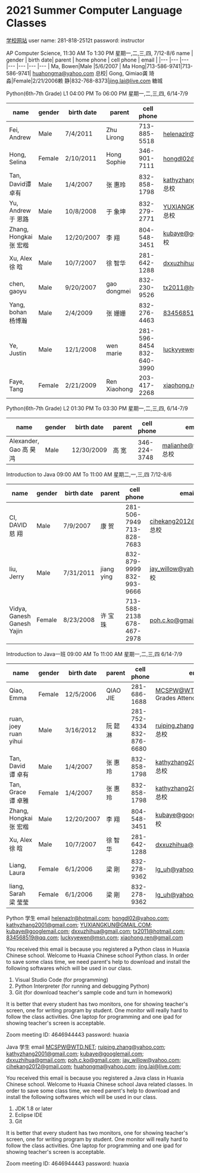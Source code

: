 # 2021 Summer Computer Language Classes

[学校网站](http://houstonhuaxia.org/)
user name: 281-818-2512t
password: instructor

AP Computer Science,  11:30 AM To 1:30 PM    星期一,二,三,四,  7/12-8/6 
name | gender | birth date| parent | home phone | cell phone | email |
|--- |---     |---        |---     |---         |---         |---    |
Ma, Bowen|Male	|5/6/2007 |	Ma Hong|713-586-9741|713-586-9741|	huahongma@yahoo.com	总校|
Gong, Qimiao龚 琦淼|Female|2/21/2006赖 静|832-768-8373|jing.lai@live.com 糖城


Python(6th-7th Grade) L1 04:00 PM To 06:00 PM  星期一,二,三,四,  6/14-7/9

name | gender | birth date| parent | cell phone | email |
|--- |---     |---        |---     |---         |---    |
Fei, Andrew	|Male	|7/4/2011|Zhu Lirong|713-885-5518|helenazlr@hotmail.com	总校
Hong, Selina|Female	|2/10/2011|Hong Sophie	|346-901-7111|hongdl02@yahoo.com 总校
Tan, David谭 卓有	|Male	|1/4/2007|张 惠玲|832-858-1798|kathyzhang2001@gmail.com	总校
Yu, Andrew于 恩路	|Male	|10/8/2008|于 象坤	|832-279-2771|YUXIANGKUN@GMAIL.COM	总校
Zhang, Hongkai张 宏楷	|Male|12/20/2007|李 翔	|804-548-3451|kubaye@googlemail.com	总校
Xu, Alex徐 晗	|Male|10/7/2007|徐 智华|281-642-1288|dxxuzhihua@gmail.com 梨城
chen, gaoyu|Male|9/20/2007|gao dongmei|832-230-9526|tx2011@hotmail.com	Katy
Yang, bohan杨博瀚|Male|2/4/2009|张 姗姗|832-276-4463|834568519@qq.com Katy
Ye, Justin|Male|12/1/2008|wen marie|281-596-8454	832-640-3990|luckyyewen@msn.com Katy
Faye, Tang|Female|2/21/2009|Ren Xiaohong|203-417-2268|xiaohong.ren@gmail.com

Python(6th-7th Grade) L2 01:30 PM To 03:30 PM  星期一,二,三,四,  6/14-7/9

name | gender | birth date| parent | cell phone | email |
|--- |---     |---        |---     |---         |---    |
Alexander, Gao	高 昊鸿	|Male|12/30/2009|高 宽	|346-224-3748|malianhe@yahoo.com 总校

Introduction to Java 09:00 AM To 11:00 AM    星期二,一,三,四    7/12-8/6

name | gender | birth date| parent | cell phone | email |
|--- |---     |---        |---     |---         |---    |
CI, DAVID	慈 翔|Male	|7/9/2007|康 贺	|281-506-7949	713-828-7683|cihekang2012@gmail.com	总校
liu, Jerry|Male	|7/31/2011|jiang ying	|832-879-9999	832-993-9666|jay_willow@yahoo.com 总校
Vidya, Ganesh	Ganesh Yajin|Female	|8/23/2008|许 宝珠|713-588-2138	678-467-2978|poh.c.ko@gmail.com	总校

Introduction to Java一班 09:00 AM To 11:00 AM    星期一,二,三,四   6/14-7/9

name | gender | birth date| parent | cell phone | email |
|--- |---     |---        |---     |---         |---    |
Qiao, Emma|Female	|12/5/2006|QIAO JIE	|281-686-1688|MCSPW@WTD.NET	Paid Full	Grades	Attendances
ruan, joey	ruan yihui|Male	|3/16/2012|阮 懿淋	|281-752-4334	832-876-6680|ruiping.zhang@yahoo.com	总校
Tan, David	谭 卓有|Male|1/4/2007|张 惠玲|832-858-1798|kathyzhang2001@gmail.com	总校
Tan, Grace	谭 卓雅|Female|1/4/2007|张 惠玲	|832-858-1798|kathyzhang2001@gmail.com 总校
Zhang, Hongkai	张 宏楷|Male|12/20/2007|李 翔|804-548-3451|kubaye@googlemail.com 总校
Xu, Alex徐 晗|Male|10/7/2007|徐 智华|281-642-1288|dxxuzhihua@gmail.com 梨城
Liang, Laura|Female	|6/1/2006|梁 剛|832-278-9362|lg_uh@yahoo.com 糖城
liang, Sarah	梁 莹莹|Female|6/1/2006|梁 剛|832-278-9362|lg_uh@yahoo.com 糖城


Python 学生 email
helenazlr@hotmail.com;
hongdl02@yahoo.com;
kathyzhang2001@gmail.com;
YUXIANGKUN@GMAIL.COM;
kubaye@googlemail.com;
dxxuzhihua@gmail.com;
tx2011@hotmail.com;
834568519@qq.com;
luckyyewen@msn.com;
xiaohong.ren@gmail.com

You received this email is because you registered a Python class in Huaxia Chinese school. Welcome to Huaxia Chinese school Python class. In order to save some class time, we need parent's help to download and install the following softwares which will be used in our class.

1. Visual Studio Code (for programming)
2. Python Interpreter (for running and debugging Python)
3. Git (for download teacher's sample code and turn in homework)

It is better that every student has two monitors, one for showing teacher's screen, one for writing program by student. One monitor will really hard to follow the class activities. One laptop for programming and one ipad for showing teacher's screen is acceptable.

Zoom meeting ID: 4646944443
password: huaxia


Java 学生 email
MCSPW@WTD.NET;
ruiping.zhang@yahoo.com;
kathyzhang2001@gmail.com;
kubaye@googlemail.com;
dxxuzhihua@gmail.com;
poh.c.ko@gmail.com;
jay_willow@yahoo.com;
cihekang2012@gmail.com;
huahongma@yahoo.com;
jing.lai@live.com;

You received this email is because you registered a Java class in Huaxia Chinese school. Welcome to Huaxia Chinese school Java related classes. In order to save some class time, we need parent's help to download and install the following softwares which will be used in our class.

1. JDK 1.8 or later
2. Eclipse IDE
3. Git

It is better that every student has two monitors, one for showing teacher's screen, one for writing program by student. One monitor will really hard to follow the class activities. One laptop for programming and one ipad for showing teacher's screen is acceptable.

Zoom meeting ID: 4646944443
password: huaxia